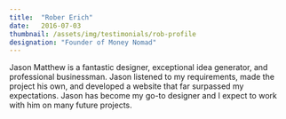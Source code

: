```yaml
---
title:  "Rober Erich"
date:   2016-07-03
thumbnail: /assets/img/testimonials/rob-profile
designation: "Founder of Money Nomad"
---
```


Jason Matthew is a fantastic designer, exceptional idea generator, and professional businessman. Jason listened to my requirements, made the project his own, and developed a website that far surpassed my expectations. Jason has become my go-to designer and I expect to work with him on many future projects.
